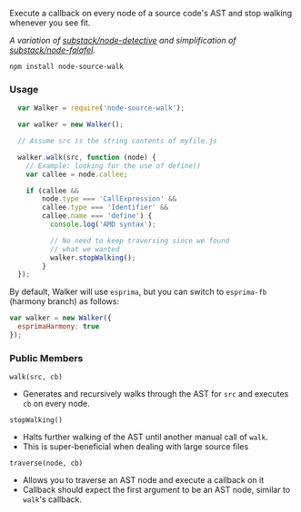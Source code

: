 Execute a callback on every node of a source code's AST and stop walking whenever you see fit.

*A variation of [substack/node-detective](https://github.com/substack/node-detective)
and simplification of [substack/node-falafel](https://github.com/substack/node-falafel).*

`npm install node-source-walk`

### Usage

```javascript
  var Walker = require('node-source-walk');

  var walker = new Walker();

  // Assume src is the string contents of myfile.js

  walker.walk(src, function (node) {
    // Example: looking for the use of define()
    var callee = node.callee;

    if (callee &&
        node.type === 'CallExpression' &&
        callee.type === 'Identifier' &&
        callee.name === 'define') {
          console.log('AMD syntax');

          // No need to keep traversing since we found
          // what we wanted
          walker.stopWalking();
        }
  });

```

By default, Walker will use `esprima`, but you can switch to `esprima-fb` (harmony branch) as follows:

```js
var walker = new Walker({
  esprimaHarmony: true
});
```

### Public Members

`walk(src, cb)`

* Generates and recursively walks through the AST for `src` and executes `cb`
on every node.

`stopWalking()`

* Halts further walking of the AST until another manual call of `walk`.
* This is super-beneficial when dealing with large source files

`traverse(node, cb)`

* Allows you to traverse an AST node and execute a callback on it
* Callback should expect the first argument to be an AST node, similar to `walk`'s callback.

